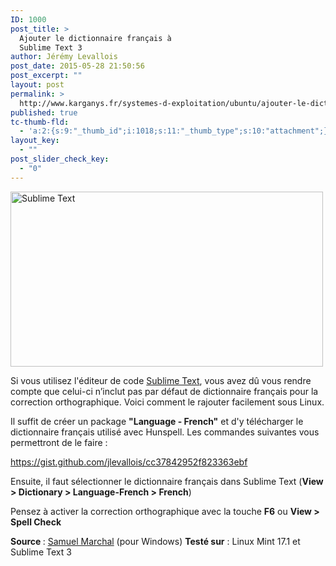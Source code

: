 ```yaml
---
ID: 1000
post_title: >
  Ajouter le dictionnaire français à
  Sublime Text 3
author: Jérémy Levallois
post_date: 2015-05-28 21:50:56
post_excerpt: ""
layout: post
permalink: >
  http://www.karganys.fr/systemes-d-exploitation/ubuntu/ajouter-le-dictionnaire-francais-a-sublime-text-3/
published: true
tc-thumb-fld:
  - 'a:2:{s:9:"_thumb_id";i:1018;s:11:"_thumb_type";s:10:"attachment";}'
layout_key:
  - ""
post_slider_check_key:
  - "0"
---
```

<a href="http://www.karganys.fr/wp-content/uploads/2015/05/multi-line-selection.gif"><img src="http://www.karganys.fr/wp-content/uploads/2015/05/multi-line-selection.gif" alt="Sublime Text" width="500" height="280" class="aligncenter size-full wp-image-1018" /></a>

Si vous utilisez l'éditeur de code <a href="http://www.sublimetext.com/">Sublime Text</a>, vous avez dû vous rendre compte que celui-ci n’inclut pas par défaut de dictionnaire français pour la correction orthographique. Voici comment le rajouter facilement sous Linux.

Il suffit de créer un package <strong>"Language - French"</strong> et d'y télécharger le dictionnaire français utilisé avec Hunspell. Les commandes suivantes vous permettront de le faire :

https://gist.github.com/jlevallois/cc37842952f823363ebf

Ensuite, il faut sélectionner le dictionnaire français dans Sublime Text (<strong>View > Dictionary > Language-French > French</strong>)

Pensez à activer la correction orthographique avec la touche <strong>F6</strong> ou <strong>View > Spell Check</strong>


<strong>Source </strong>: <a href="http://blog.smarchal.com/correcteur-orthographique-francais-sublime-text">Samuel Marchal</a> (pour Windows)
<strong>Testé sur</strong> : Linux Mint 17.1 et Sublime Text 3